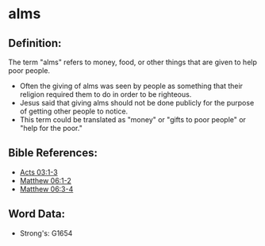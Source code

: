 # alms #

## Definition: ##

The term "alms" refers to money, food, or other things that are given to help poor people.

* Often the giving of alms was seen by people as something that their religion required them to do in order to be righteous.
* Jesus said that giving alms should not be done publicly for the purpose of getting other people to notice. 
* This term could be translated as "money" or "gifts to poor people" or "help for the poor."

## Bible References: ##

* [Acts 03:1-3](rc://en/tn/help/act/03/01)
* [Matthew 06:1-2](rc://en/tn/help/mat/06/01)
* [Matthew 06:3-4](rc://en/tn/help/mat/06/03)

## Word Data: ##

* Strong's: G1654
